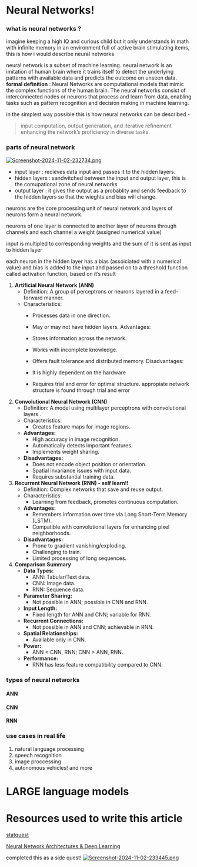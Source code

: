 # Neural Networks!
### what is neural networks ?
imagine keeping a high IQ and curious child but it only understands in math with infinite memory  in an environment full of active brain stimulating items, this is how i would describe neural networks

neural network is a subset of machine learning. neural network is an imitation of human brain where it trains itself to detect the underlying patterns with available data and predicts the outcome on unseen data.
**formal definition** : Neural Networks are computational models that mimic the complex functions of the human brain. The neural networks consist of interconnected nodes or neurons that process and learn from data, enabling tasks such as pattern recognition and decision making in machine learning.


in the simplest way possible this is how neural networks can be described - 
> input computation, output generation, and iterative refinement enhancing the network’s proficiency in diverse tasks. 

### parts of neural network
[![Screenshot-2024-11-02-232734.png](https://i.postimg.cc/t4kDSJTK/Screenshot-2024-11-02-232734.png)](https://postimg.cc/NKy1LgRD)

- input layer : recieves data input and passes it to the hidden layers.
- hidden layers : sandwitched between the input and output layer, this is the comupational zone of neural networks
- output layer : it gives the output as a probablity and sends feedback to the hidden layers so that the wieghts and bias will change.
  
neurons are the core processing unit of neural network and layers of neurons form a neural network.

neurons of one layer is connected to another layer of neurons through channels and each channel a weight (assigned numerical value)

input is multipled to corresponding weights and the sum of it is sent as input to hidden layer 

each neuron in the hidden layer has a bias (assoiciated with a numerical value) and bias is added to the input and passed on to a threshold function called activation function, based on it’s result



1. **Artificial Neural Network (ANN)**
    - Definition: A group of perceptrons or neurons layered in a feed-forward manner.
    - Characteristics:
        - Processes data in one direction.
        - May or may not have hidden layers.
      Advantages:
        - Stores information across the network.
        - Works with incomplete knowledge.
        - Offers fault tolerance and distributed memory.
      Disadvantages:
        -  It is highly dependent on the hardware
       
        - Requires trial and error for optimal structure. appropiate network structure is found through trial and error
2. **Convolutional Neural Network (CNN)**
    - Definition: A model using multilayer perceptrons with convolutional layers .
    - Characteristics:
        - Creates feature maps for image regions.
    - **Advantages:**
        - High accuracy in image recognition.
        - Automatically detects important features.
        - Implements weight sharing.
    - **Disadvantages:**
        - Does not encode object position or orientation.
        - Spatial invariance issues with input data.
        - Requires substantial training data.
3. **Recurrent Neural Network (RNN) - self learn!!**
    - Definition: Complex networks that save and reuse output.
    - Characteristics:
        - Learning from feedback, promotes continuous computation.
    - **Advantages:**
        - Remembers information over time via Long Short-Term Memory (LSTM).
        - Compatible with convolutional layers for enhancing pixel neighborhoods.
    - **Disadvantages:**
        - Prone to gradient vanishing/exploding.
        - Challenging to train.
        - Limited processing of long sequences.
4. **Comparison Summary**
    - **Data Types:**
        - ANN: Tabular/Text data.
        - CNN: Image data.
        - RNN: Sequence data.
    - **Parameter Sharing:**
        - Not possible in ANN; possible in CNN and RNN.
    - **Input Length:**
        - Fixed length for ANN and CNN; variable for RNN.
    - **Recurrent Connections:**
        - Not possible in ANN and CNN; achievable in RNN.
    - **Spatial Relationships:**
        - Available only in CNN.
    - **Power:**
        - ANN < CNN, RNN; CNN > ANN, RNN.
    - **Performance:**
        - RNN has less feature compatibility compared to CNN.
### types of neural networks

#### ANN
#### CNN
#### RNN


### use cases in real life
1. natural language processing
2. speech recognition
3. image proccessing
4. autonomous vehicles!
   and more

# LARGE language models

# Resources used to write this article
[statquest](https://www.youtube.com/watch?v=CqOfi41LfDw&t=134s)

[Neural Network Architectures & Deep Learning](https://www.youtube.com/watch?v=oJNHXPs0XDk)

completed this as a side quest!
[![Screenshot-2024-11-02-233445.png](https://i.postimg.cc/85jpY7bs/Screenshot-2024-11-02-233445.png)](https://postimg.cc/7GrrGYdy)
